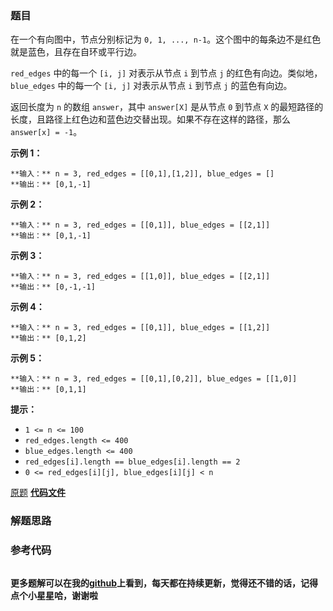 ### 题目
在一个有向图中，节点分别标记为 `0, 1, ..., n-1`。这个图中的每条边不是红色就是蓝色，且存在自环或平行边。

`red_edges` 中的每一个 `[i, j]` 对表示从节点 `i` 到节点 `j` 的红色有向边。类似地，`blue_edges` 中的每一个
`[i, j]` 对表示从节点 `i` 到节点 `j` 的蓝色有向边。

返回长度为 `n` 的数组 `answer`，其中 `answer[X]` 是从节点 `0` 到节点 `X`
的最短路径的长度，且路径上红色边和蓝色边交替出现。如果不存在这样的路径，那么 `answer[x] = -1`。



**示例 1：**

    
    
    **输入：** n = 3, red_edges = [[0,1],[1,2]], blue_edges = []
    **输出：** [0,1,-1]
    

**示例 2：**

    
    
    **输入：** n = 3, red_edges = [[0,1]], blue_edges = [[2,1]]
    **输出：** [0,1,-1]
    

**示例 3：**

    
    
    **输入：** n = 3, red_edges = [[1,0]], blue_edges = [[2,1]]
    **输出：** [0,-1,-1]
    

**示例 4：**

    
    
    **输入：** n = 3, red_edges = [[0,1]], blue_edges = [[1,2]]
    **输出：** [0,1,2]
    

**示例 5：**

    
    
    **输入：** n = 3, red_edges = [[0,1],[0,2]], blue_edges = [[1,0]]
    **输出：** [0,1,1]
    



**提示：**

  * `1 <= n <= 100`
  * `red_edges.length <= 400`
  * `blue_edges.length <= 400`
  * `red_edges[i].length == blue_edges[i].length == 2`
  * `0 <= red_edges[i][j], blue_edges[i][j] < n`

[原题](https://leetcode-cn.com/problems/shortest-path-with-alternating-colors/)    **[代码文件]()**


### 解题思路




### 参考代码

```go


```




**更多题解可以在我的[github](https://github.com/LZH139/leetcode_Go)上看到，每天都在持续更新，觉得还不错的话，记得点个小星星哈，谢谢啦**
